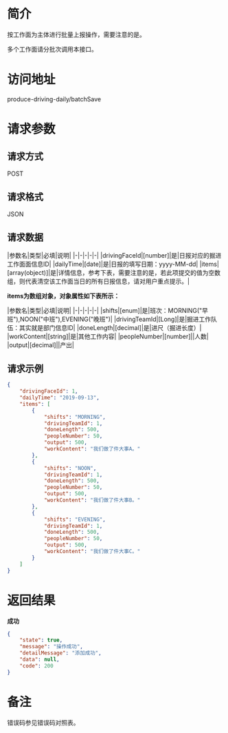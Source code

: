 # 简介
按工作面为主体进行批量上报操作，需要注意的是。

多个工作面请分批次调用本接口。

# 访问地址
produce-driving-daily/batchSave

# 请求参数

## 请求方式
POST

## 请求格式
JSON

## 请求数据
|参数名|类型|必填|说明|
|-|-|-|-|-|
|drivingFaceId|[number]|是|日报对应的掘进工作面面信息ID|
|dailyTime|[date]|是|日报的填写日期：yyyy-MM-dd|
|items|[array(object)]|是|详情信息，参考下表，需要注意的是，若此项提交的值为空数组，则代表清空该工作面当日的所有日报信息，请对用户重点提示。|


**items为数组对象，对象属性如下表所示：**


|参数名|类型|必填|说明|
|-|-|-|-|-|
|shifts|[enum]|是|班次：MORNING("早班"),NOON("中班"),EVENING("晚班")|
|drivingTeamId|[Long]|是|掘进工作队伍：其实就是部门信息ID|
|doneLength|[decimal]|是|进尺（掘进长度）|
|workContent|[string]|是|其他工作内容|
|peopleNumber|[number]||人数|
|output|[decimal]||产出|

## 请求示例
```json
{
	"drivingFaceId": 1,
	"dailyTime": "2019-09-13",
	"items": [
		{
			"shifts": "MORNING",
			"drivingTeamId": 1,
			"doneLength": 500,
			"peopleNumber": 50,
			"output": 500,
			"workContent": "我们做了件大事A。"
		},
		{
			"shifts": "NOON",
			"drivingTeamId": 1,
			"doneLength": 500,
			"peopleNumber": 50,
			"output": 500,
			"workContent": "我们做了件大事B。"
		},
		{
			"shifts": "EVENING",
			"drivingTeamId": 1,
			"doneLength": 500,
			"peopleNumber": 50,
			"output": 500,
			"workContent": "我们做了件大事C。"
		}
	]
}


```

# 返回结果
**成功**
```json
{
    "state": true,
    "message": "操作成功",
    "detailMessage": "添加成功",
    "data": null,
    "code": 200
}
```

# 备注
错误码参见错误码对照表。